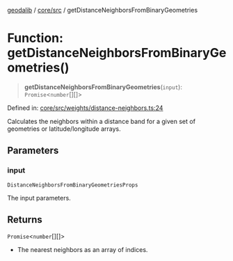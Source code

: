 [geodalib](../../../modules.md) / [core/src](../index.md) / getDistanceNeighborsFromBinaryGeometries

# Function: getDistanceNeighborsFromBinaryGeometries()

> **getDistanceNeighborsFromBinaryGeometries**(`input`): `Promise`\<`number`[][]\>

Defined in: [core/src/weights/distance-neighbors.ts:24](https://github.com/GeoDaCenter/geoda-lib/blob/5c8fba7800a0ff8c8ed4b8b260cc40d1229fb38a/js/packages/core/src/weights/distance-neighbors.ts#L24)

Calculates the neighbors within a distance band for a given set of geometries or latitude/longitude arrays.

## Parameters

### input

`DistanceNeighborsFromBinaryGeometriesProps`

The input parameters.

## Returns

`Promise`\<`number`[][]\>

- The nearest neighbors as an array of indices.
